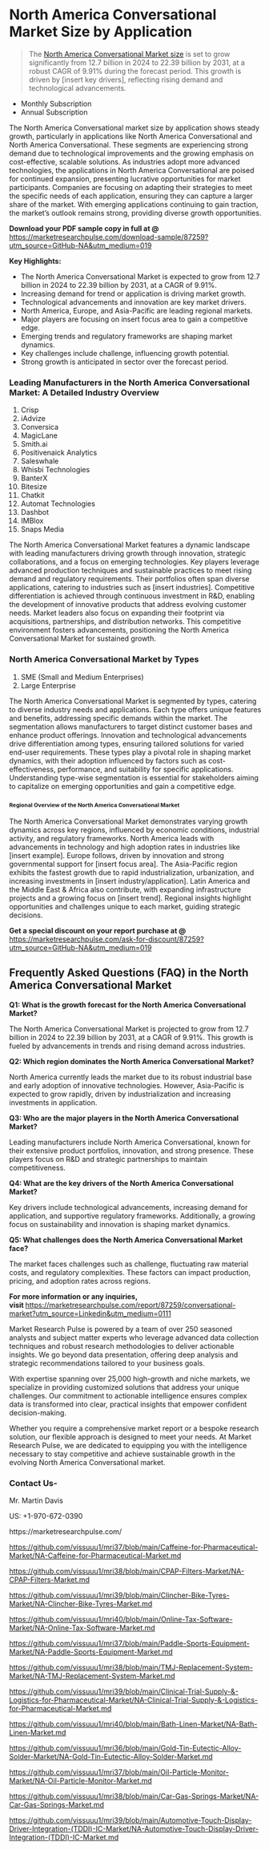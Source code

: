 <h1>North America Conversational Market&nbsp;Size by Application</h1><blockquote><p>The <a href="https://marketresearchpulse.com/download-sample/87259?utm_source=GitHub-NA&amp;utm_medium=019">North America Conversational Market size</a> is set to grow significantly from 12.7 billion in 2024 to 22.39 billion by 2031, at a robust CAGR of 9.91% during the forecast period. This growth is driven by [insert key drivers], reflecting rising demand and technological advancements.</p></blockquote><ul><li>Monthly Subscription<li> Annual Subscription</li></ul><p>The North America Conversational market size by application shows steady growth, particularly in applications like North America Conversational and North America Conversational. These segments are experiencing strong demand due to technological improvements and the growing emphasis on cost-effective, scalable solutions. As industries adopt more advanced technologies, the applications in North America Conversational are poised for continued expansion, presenting lucrative opportunities for market participants. Companies are focusing on adapting their strategies to meet the specific needs of each application, ensuring they can capture a larger share of the market. With emerging applications continuing to gain traction, the market’s outlook remains strong, providing diverse growth opportunities.</p><p><strong>Download your PDF sample copy in full at @ </strong><a href="https://marketresearchpulse.com/download-sample/87259?utm_source=GitHub-NA&amp;utm_medium=019">https://marketresearchpulse.com/download-sample/87259?utm_source=GitHub-NA&amp;utm_medium=019</a></p><p><strong>Key Highlights: </strong></p><ul><li>The North America Conversational Market is expected to grow from 12.7 billion in 2024 to 22.39 billion by 2031, at a CAGR of 9.91%.</li><li>Increasing demand for trend or application is driving market growth.</li><li>Technological advancements and innovation are key market drivers.</li><li>North America, Europe, and Asia-Pacific are leading regional markets.</li><li>Major players are focusing on insert focus area to gain a competitive edge.</li><li>Emerging trends and regulatory frameworks are shaping market dynamics.</li><li>Key challenges include challenge, influencing growth potential.</li><li>Strong growth is anticipated in sector over the forecast period.</li></ul><h3>Leading Manufacturers in the North America Conversational Market: A Detailed Industry Overview</h3><ol><li>Crisp</li><li>iAdvize</li><li>Conversica</li><li>MagicLane</li><li>Smith.ai</li><li>Positivenaick Analytics</li><li>Saleswhale</li><li>Whisbi Technologies</li><li>BanterX</li><li>Bitesize</li><li>Chatkit</li><li>Automat Technologies</li><li>Dashbot</li><li>IMBlox</li><li>Snaps Media</li></ol><div class="flex max-w-full flex-col flex-grow"><div class="min-h-8 text-message flex w-full flex-col items-end gap-2 whitespace-normal break-words [.text-message+&amp;]:mt-5" dir="auto" data-message-author-role="assistant" data-message-id="fd8432e4-4910-450d-b182-61b7bfb0a01f" data-message-model-slug="gpt-4o"><div class="flex w-full flex-col gap-1 empty:hidden first:pt-[3px]"><div class="markdown prose w-full break-words dark:prose-invert light"><p>The North America Conversational Market features a dynamic landscape with leading manufacturers driving growth through innovation, strategic collaborations, and a focus on emerging technologies. Key players leverage advanced production techniques and sustainable practices to meet rising demand and regulatory requirements. Their portfolios often span diverse applications, catering to industries such as [insert industries]. Competitive differentiation is achieved through continuous investment in R&amp;D, enabling the development of innovative products that address evolving customer needs. Market leaders also focus on expanding their footprint via acquisitions, partnerships, and distribution networks. This competitive environment fosters advancements, positioning the North America Conversational Market for sustained growth.</p></div></div></div></div><h3>North America Conversational Market by Types</h3><ol><li>SME (Small and Medium Enterprises)<li> Large Enterprise</li></ol><div class="flex max-w-full flex-col flex-grow"><div class="min-h-8 text-message flex w-full flex-col items-end gap-2 whitespace-normal break-words [.text-message+&amp;]:mt-5" dir="auto" data-message-author-role="assistant" data-message-id="084470be-0bb7-4664-bddf-5156b4f41249" data-message-model-slug="gpt-4o-mini"><div class="flex w-full flex-col gap-1 empty:hidden first:pt-[3px]"><div class="markdown prose w-full break-words dark:prose-invert light"><p>The North America Conversational Market is segmented by types, catering to diverse industry needs and applications. Each type offers unique features and benefits, addressing specific demands within the market. The segmentation allows manufacturers to target distinct customer bases and enhance product offerings. Innovation and technological advancements drive differentiation among types, ensuring tailored solutions for varied end-user requirements. These types play a pivotal role in shaping market dynamics, with their adoption influenced by factors such as cost-effectiveness, performance, and suitability for specific applications. Understanding type-wise segmentation is essential for stakeholders aiming to capitalize on emerging opportunities and gain a competitive edge.</p></div></div></div></div><h3><span style="font-size: 11px;">Regional Overview of the North America Conversational Market</span></h3><div class="flex max-w-full flex-col flex-grow"><div class="min-h-8 text-message flex w-full flex-col items-end gap-2 whitespace-normal break-words [.text-message+&amp;]:mt-5" dir="auto" data-message-author-role="assistant" data-message-id="e9038762-ce64-4e30-91c9-9bd413514231" data-message-model-slug="gpt-4o-mini"><div class="flex w-full flex-col gap-1 empty:hidden first:pt-[3px]"><div class="markdown prose w-full break-words dark:prose-invert light"><p>The North America Conversational Market demonstrates varying growth dynamics across key regions, influenced by economic conditions, industrial activity, and regulatory frameworks. North America leads with advancements in technology and high adoption rates in industries like [insert example]. Europe follows, driven by innovation and strong governmental support for [insert focus area]. The Asia-Pacific region exhibits the fastest growth due to rapid industrialization, urbanization, and increasing investments in [insert industry/application]. Latin America and the Middle East &amp; Africa also contribute, with expanding infrastructure projects and a growing focus on [insert trend]. Regional insights highlight opportunities and challenges unique to each market, guiding strategic decisions.</p></div></div></div></div><p><strong>Get a special discount on your report purchase at @ </strong><a href="https://marketresearchpulse.com/ask-for-discount/87259?utm_source=GitHub-NA&amp;utm_medium=019">https://marketresearchpulse.com/ask-for-discount/87259?utm_source=GitHub-NA&amp;utm_medium=019</a></p><h2>Frequently Asked Questions (FAQ) in the North America Conversational Market</h2><p><strong>Q1: What is the growth forecast for the North America Conversational Market?</strong></p><p>The North America Conversational Market is projected to grow from 12.7 billion in 2024 to 22.39 billion by 2031, at a CAGR of 9.91%. This growth is fueled by advancements in trends and rising demand across industries.</p><p><strong>Q2: Which region dominates the North America Conversational Market?</strong></p><p>North America currently leads the market due to its robust industrial base and early adoption of innovative technologies. However, Asia-Pacific is expected to grow rapidly, driven by industrialization and increasing investments in application.</p><p><strong>Q3: Who are the major players in the North America Conversational Market?</strong></p><p>Leading manufacturers include North America Conversational, known for their extensive product portfolios, innovation, and strong presence. These players focus on R&amp;D and strategic partnerships to maintain competitiveness.</p><p><strong>Q4: What are the key drivers of the North America Conversational Market?</strong></p><p>Key drivers include technological advancements, increasing demand for application, and supportive regulatory frameworks. Additionally, a growing focus on sustainability and innovation is shaping market dynamics.</p><p><strong>Q5: What challenges does the North America Conversational Market face?</strong></p><p>The market faces challenges such as challenge, fluctuating raw material costs, and regulatory complexities. These factors can impact production, pricing, and adoption rates across regions.</p><p><strong>For more information or any inquiries, visit&nbsp;</strong><a href="https://marketresearchpulse.com/report/87259/conversational-market?utm_source=Linkedin&utm_medium=0111">https://marketresearchpulse.com/report/87259/conversational-market?utm_source=Linkedin&utm_medium=0111</a></p><p>Market Research Pulse is powered by a team of over 250 seasoned analysts and subject matter experts who leverage advanced data collection techniques and robust research methodologies to deliver actionable insights. We go beyond data presentation, offering deep analysis and strategic recommendations tailored to your business goals.</p><p>With expertise spanning over 25,000 high-growth and niche markets, we specialize in providing customized solutions that address your unique challenges. Our commitment to actionable intelligence ensures complex data is transformed into clear, practical insights that empower confident decision-making.</p><p>Whether you require a comprehensive market report or a bespoke research solution, our flexible approach is designed to meet your needs. At Market Research Pulse, we are dedicated to equipping you with the intelligence necessary to stay competitive and achieve sustainable growth in the evolving North America Conversational market.</p><h3><strong>Contact Us-</strong></h3><p>Mr. Martin Davis</p><p>US: +1-970-672-0390</p><p>https://marketresearchpulse.com/</p><p><a href="https://github.com/vissuuu1/mri37/blob/main/Caffeine-for-Pharmaceutical-Market/NA-Caffeine-for-Pharmaceutical-Market.md">https://github.com/vissuuu1/mri37/blob/main/Caffeine-for-Pharmaceutical-Market/NA-Caffeine-for-Pharmaceutical-Market.md</a></p><p><a href="https://github.com/vissuuu1/mri38/blob/main/CPAP-Filters-Market/NA-CPAP-Filters-Market.md">https://github.com/vissuuu1/mri38/blob/main/CPAP-Filters-Market/NA-CPAP-Filters-Market.md</a></p><p><a href="https://github.com/vissuuu1/mri39/blob/main/Clincher-Bike-Tyres-Market/NA-Clincher-Bike-Tyres-Market.md">https://github.com/vissuuu1/mri39/blob/main/Clincher-Bike-Tyres-Market/NA-Clincher-Bike-Tyres-Market.md</a></p><p><a href="https://github.com/vissuuu1/mri40/blob/main/Online-Tax-Software-Market/NA-Online-Tax-Software-Market.md">https://github.com/vissuuu1/mri40/blob/main/Online-Tax-Software-Market/NA-Online-Tax-Software-Market.md</a></p><p><a href="https://github.com/vissuuu1/mri37/blob/main/Paddle-Sports-Equipment-Market/NA-Paddle-Sports-Equipment-Market.md">https://github.com/vissuuu1/mri37/blob/main/Paddle-Sports-Equipment-Market/NA-Paddle-Sports-Equipment-Market.md</a></p><p><a href="https://github.com/vissuuu1/mri38/blob/main/TMJ-Replacement-System-Market/NA-TMJ-Replacement-System-Market.md">https://github.com/vissuuu1/mri38/blob/main/TMJ-Replacement-System-Market/NA-TMJ-Replacement-System-Market.md</a></p><p><a href="https://github.com/vissuuu1/mri39/blob/main/Clinical-Trial-Supply-&-Logistics-for-Pharmaceutical-Market/NA-Clinical-Trial-Supply-&-Logistics-for-Pharmaceutical-Market.md">https://github.com/vissuuu1/mri39/blob/main/Clinical-Trial-Supply-&-Logistics-for-Pharmaceutical-Market/NA-Clinical-Trial-Supply-&-Logistics-for-Pharmaceutical-Market.md</a></p><p><a href="https://github.com/vissuuu1/mri40/blob/main/Bath-Linen-Market/NA-Bath-Linen-Market.md">https://github.com/vissuuu1/mri40/blob/main/Bath-Linen-Market/NA-Bath-Linen-Market.md</a></p><p><a href="https://github.com/vissuuu1/mri36/blob/main/Gold-Tin-Eutectic-Alloy-Solder-Market/NA-Gold-Tin-Eutectic-Alloy-Solder-Market.md">https://github.com/vissuuu1/mri36/blob/main/Gold-Tin-Eutectic-Alloy-Solder-Market/NA-Gold-Tin-Eutectic-Alloy-Solder-Market.md</a></p><p><a href="https://github.com/vissuuu1/mri37/blob/main/Oil-Particle-Monitor-Market/NA-Oil-Particle-Monitor-Market.md">https://github.com/vissuuu1/mri37/blob/main/Oil-Particle-Monitor-Market/NA-Oil-Particle-Monitor-Market.md</a></p><p><a href="https://github.com/vissuuu1/mri38/blob/main/Car-Gas-Springs-Market/NA-Car-Gas-Springs-Market.md">https://github.com/vissuuu1/mri38/blob/main/Car-Gas-Springs-Market/NA-Car-Gas-Springs-Market.md</a></p><p><a href="https://github.com/vissuuu1/mri39/blob/main/Automotive-Touch-Display-Driver-Integration-(TDDI)-IC-Market/NA-Automotive-Touch-Display-Driver-Integration-(TDDI)-IC-Market.md">https://github.com/vissuuu1/mri39/blob/main/Automotive-Touch-Display-Driver-Integration-(TDDI)-IC-Market/NA-Automotive-Touch-Display-Driver-Integration-(TDDI)-IC-Market.md</a></p>
